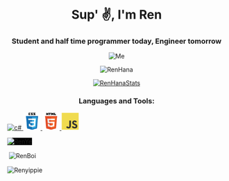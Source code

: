 <h1 align="center">Sup' ✌️, I'm Ren</h1>
<h3 align="center">Student and half time programmer today, Engineer tomorrow</h3>

<p align="center"> <img src="https://cdn.picrew.me/shareImg/org/202405/1469769_E6v5utB3.png" alt="Me" width=350px height=350px /> </p>
<p align="center"> <img src="https://komarev.com/ghpvc/?username=RenHanamura&color=blueviolet&style=flat-square" alt="RenHana" /> </p>

<p align="center"> <a href="https://github.com/ryo-ma/github-profile-trophy"><img src="https://github-profile-trophy.vercel.app/?username=RenHanamura&theme=onestar" alt="RenHanaStats" /></a> </p>



<p align="center">

<h3 align="center">Languages and Tools:</h3>
<a href="https://dotnet.microsoft.com/es-es/languages/csharp" target="_blank" rel="noreferrer"> <img src="https://cdn.jsdelivr.net/gh/devicons/devicon@latest/icons/csharp/csharp-original.svg" alt="c#" width="40" height="40"/> <a href="https://www.w3schools.com/css/" target="_blank" rel="noreferrer"> <img src="https://raw.githubusercontent.com/devicons/devicon/master/icons/css3/css3-original-wordmark.svg" alt="css3" width="40" height="40"/> </a> <a href="https://www.w3.org/html/" target="_blank" rel="noreferrer"> <img src="https://raw.githubusercontent.com/devicons/devicon/master/icons/html5/html5-original-wordmark.svg" alt="html5" width="40" height="40"/> </a> <a href="https://developer.mozilla.org/en-US/docs/Web/JavaScript" target="_blank" rel="noreferrer"> <img src="https://raw.githubusercontent.com/devicons/devicon/master/icons/javascript/javascript-original.svg" alt="javascript" width="40" height="40"/> </a> </p>


 <p><img align="center" src="https://github-readme-stats.vercel.app/api/top-langs?username=RenHanamura&show_icons=true&theme=midnight-purple&locale=en&layout=compact" alt="RenYe" style="background-color: black;" /></p>

<p>&nbsp;<img align="center" src="https://github-readme-stats.vercel.app/api?username=RenHana&show_icons=true&theme=midnight-purple&locale=en" alt="RenBoi" /></p>

<p><img align="center" src="https://github-readme-streak-stats.herokuapp.com/?user=RenHana&&theme=midnight-purple" style="border-top = 10px;" alt="Renyippie" /></p>
